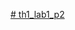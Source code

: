 [﻿# th1_lab1_p2](https://github.com/Thach28802/th1_lab1_p2/assets/165996589/fb3e79f7-5357-435a-a5fa-27f9450c31a0)
